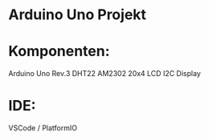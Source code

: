 # Arduino Uno Projekt

# Komponenten:
  Arduino Uno Rev.3
  DHT22 AM2302
  20x4 LCD I2C Display

# IDE:
  VSCode / PlatformIO
